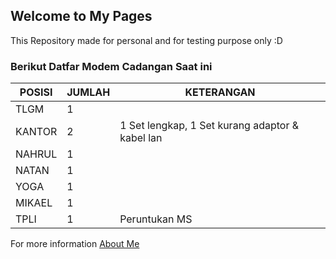 ## Welcome to My Pages

This Repository made for personal and for testing purpose only :D

### Berikut Datfar Modem Cadangan Saat ini

| POSISI | JUMLAH | KETERANGAN |
| -- | -- | -- |
| TLGM | 1 |  |
| KANTOR | 2 | 1 Set lengkap, 1 Set kurang adaptor & kabel lan |
| NAHRUL | 1 | |
| NATAN | 1 | |
| YOGA | 1 | |
| MIKAEL | 1 | |
| TPLI | 1 | Peruntukan MS |

For more information [About Me](https://github.com/Gand0r)
